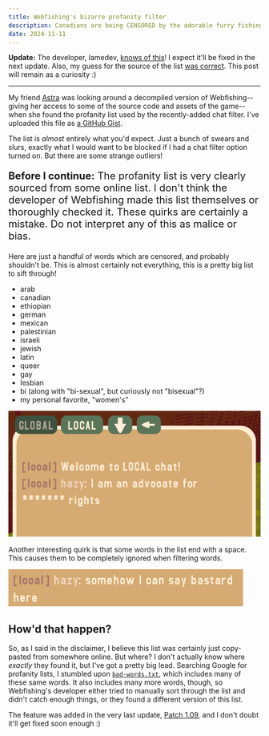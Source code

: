 ```yaml
---
title: Webfishing's bizarre profanity filter
description: Canadians are being CENSORED by the adorable furry fishing game
date: 2024-11-11
---
```


**Update:** The developer, lamedev, [knows of this](https://lethallava.land/notes/a0hatpsc0g)! I expect it'll be fixed in the next update. Also, my guess for the source of the list [was correct](https://lethallava.land/notes/a0hayv2l1n).
This post will remain as a curiosity :)

---

My friend [Astra](https://astroorbis.com) was looking around a decompiled version of Webfishing--giving her access to some of
the source code and assets of the game--when she found the profanity list used by the recently-added chat filter. I've uploaded
this file as [a GitHub Gist](https://gist.github.com/hazycora/f7fde1be74022d196945577a1817d153).

The list is _almost_ entirely what you'd expect. Just a bunch of swears and slurs, exactly what I would want to be blocked if I
had a chat filter option turned on. But there are some strange outliers!

<div style="font-size: 1.25rem">

**Before I continue:** The profanity list is very clearly sourced from some online list. I don't think the developer of Webfishing
made this list themselves or thoroughly checked it. These quirks are certainly a mistake. Do not interpret any of this as malice or bias.

</div>

Here are just a handful of words which are censored, and probably shouldn't be. This is almost certainly not everything, this is a pretty big
list to sift through!

- arab
- canadian
- ethiopian
- german
- mexican
- palestinian
- israeli
- jewish
- latin
- queer
- gay
- lesbian
- bi (along with "bi-sexual", but curiously not "bisexual"?)
- my personal favorite, "women's"

![Trying to say 'I am an advocate for women's rights' results in the word 'women's' being censored.](/assets/webfishings-silly-filter/womens-rights.png)

Another interesting quirk is that some words in the list end with a space. This causes them to be completely ignored when filtering words.

![The word bastard shown in the chat.](/assets/webfishings-silly-filter/bastard.png)

## How'd that happen?

So, as I said in the disclaimer, I believe this list was certainly just copy-pasted from somewhere online. But where? I don't
actually know where _exactly_ they found it, but I've got a pretty big lead. Searching Google for profanity lists, I stumbled upon
[`bad-words.txt`](https://www.cs.cmu.edu/~biglou/resources/bad-words.txt), which includes many of these same words. It also includes many more words, though, so Webfishing's developer either tried to
manually sort through the list and didn't catch enough things, or they found a different version of this list.

The feature was added in the very last update, [Patch 1.09](https://store.steampowered.com/news/app/3146520/view/4467101633890746444), and I don't doubt it'll get fixed soon enough :)
